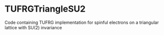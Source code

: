 # TUFRGTriangleSU2

Code containing TUFRG implementation for spinful electrons on a triangular lattice with SU(2) invariance
